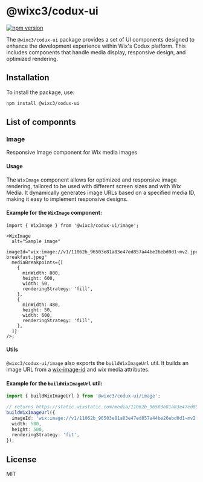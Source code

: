 # @wixc3/codux-ui

[![npm version](https://img.shields.io/npm/v/@wixc3/codux-ui.svg)](https://www.npmjs.com/package/@wixc3/codux-ui)

The `@wixc3/codux-ui` package provides a set of UI components designed to enhance the development experience within Wix's Codux platform. This includes components that handle media display, responsive design, and optimized rendering.

## Installation

To install the package, use:

```bash
npm install @wixc3/codux-ui
```

## List of componnts

### Image

Responsive Image component for Wix media images

#### Usage

The `WixImage` component allows for optimized and responsive image rendering, tailored to be used with different screen sizes and with Wix Media. It dynamically generates image URLs based on a specified media ID, making it easy to implement responsive designs.

#### Example for the `WixImage` component:

```tsx
import { WixImage } from '@wixc3/codux-ui/image';

<WixImage
  alt="Sample image"
  imageId="wix:image://v1/11062b_96503e81a83e47ed857a44be26ebd0d1~mv2.jpeg/Rustic breakfast.jpeg"
  mediaBreakpoints={[
    {
      minWidth: 800,
      height: 600,
      width: 50,
      renderingStrategy: 'fill',
    },
    {
      minWidth: 480,
      height: 50,
      width: 600,
      renderingStrategy: 'fill',
    },
  ]}
/>;
```

#### Utils

`@wixc3/codux-ui/image` also exports the `buildWixImageUrl` util. It builds an image URL from a [wix-image-id](https://dev.wix.com/docs/sdk/core-modules/sdk/media#usage) and wix media attributes.

#### Example for the `buildWixImageUrl` util:

```ts
import { buildWixImageUrl } from '@wixc3/codux-ui/image';

// returns https://static.wixstatic.com/media/11062b_96503e81a83e47ed857a44be26ebd0d1~mv2.jpeg/v1/fit/w_500,h_500/Rustic%20breakfast.jpeg
buildWixImageUrl({
  imageId: 'wix:image://v1/11062b_96503e81a83e47ed857a44be26ebd0d1~mv2.jpeg/Rustic breakfast.jpeg',
  width: 500,
  height: 500,
  renderingStrategy: 'fit',
});
```

## License

MIT
